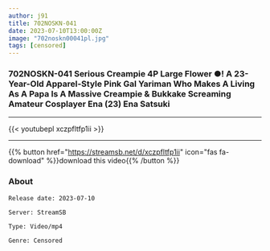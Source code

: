 ```yaml
---
author: j91
title: 702NOSKN-041
date: 2023-07-10T13:00:00Z
image: "702noskn00041pl.jpg"
tags: [censored]
---
```


### 702NOSKN-041 Serious Creampie 4P Large Flower ●! A 23-Year-Old Apparel-Style Pink Gal Yariman Who Makes A Living As A Papa Is A Massive Creampie & Bukkake Screaming Amateur Cosplayer Ena (23) Ena Satsuki
___

{{< youtubepl xczpfltfp1ii >}}
___

{{% button href="https://streamsb.net/d/xczpfltfp1ii" icon="fas fa-download" %}}download this video{{% /button %}}
### About

`Release date: 2023-07-10`

`Server: StreamSB`

`Type: Video/mp4`

`Genre:	Censored`